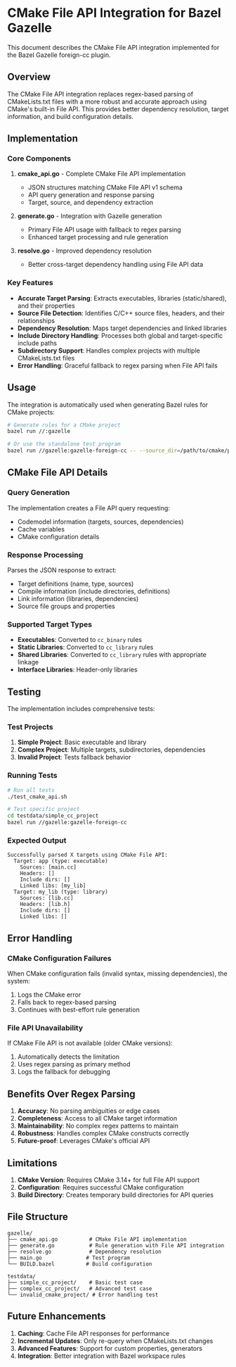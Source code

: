 # CMake File API Integration for Bazel Gazelle

This document describes the CMake File API integration implemented for the Bazel Gazelle foreign-cc plugin.

## Overview

The CMake File API integration replaces regex-based parsing of CMakeLists.txt files with a more robust and accurate approach using CMake's built-in File API. This provides better dependency resolution, target information, and build configuration details.

## Implementation

### Core Components

1. **cmake_api.go** - Complete CMake File API implementation
   - JSON structures matching CMake File API v1 schema
   - API query generation and response parsing
   - Target, source, and dependency extraction

2. **generate.go** - Integration with Gazelle generation
   - Primary File API usage with fallback to regex parsing
   - Enhanced target processing and rule generation

3. **resolve.go** - Improved dependency resolution
   - Better cross-target dependency handling using File API data

### Key Features

- **Accurate Target Parsing**: Extracts executables, libraries (static/shared), and their properties
- **Source File Detection**: Identifies C/C++ source files, headers, and their relationships
- **Dependency Resolution**: Maps target dependencies and linked libraries
- **Include Directory Handling**: Processes both global and target-specific include paths
- **Subdirectory Support**: Handles complex projects with multiple CMakeLists.txt files
- **Error Handling**: Graceful fallback to regex parsing when File API fails

## Usage

The integration is automatically used when generating Bazel rules for CMake projects:

```bash
# Generate rules for a CMake project
bazel run //:gazelle

# Or use the standalone test program
bazel run //gazelle:gazelle-foreign-cc -- --source_dir=/path/to/cmake/project
```

## CMake File API Details

### Query Generation

The implementation creates a File API query requesting:
- Codemodel information (targets, sources, dependencies)
- Cache variables
- CMake configuration details

### Response Processing

Parses the JSON response to extract:
- Target definitions (name, type, sources)
- Compile information (include directories, definitions)
- Link information (libraries, dependencies)
- Source file groups and properties

### Supported Target Types

- **Executables**: Converted to `cc_binary` rules
- **Static Libraries**: Converted to `cc_library` rules
- **Shared Libraries**: Converted to `cc_library` rules with appropriate linkage
- **Interface Libraries**: Header-only libraries

## Testing

The implementation includes comprehensive tests:

### Test Projects

1. **Simple Project**: Basic executable and library
2. **Complex Project**: Multiple targets, subdirectories, dependencies
3. **Invalid Project**: Tests fallback behavior

### Running Tests

```bash
# Run all tests
./test_cmake_api.sh

# Test specific project
cd testdata/simple_cc_project
bazel run //gazelle:gazelle-foreign-cc
```

### Expected Output

```
Successfully parsed X targets using CMake File API:
  Target: app (type: executable)
    Sources: [main.cc]
    Headers: []
    Include dirs: []
    Linked libs: [my_lib]
  Target: my_lib (type: library)
    Sources: [lib.cc]
    Headers: [lib.h]
    Include dirs: []
    Linked libs: []
```

## Error Handling

### CMake Configuration Failures

When CMake configuration fails (invalid syntax, missing dependencies), the system:
1. Logs the CMake error
2. Falls back to regex-based parsing
3. Continues with best-effort rule generation

### File API Unavailability

If CMake File API is not available (older CMake versions):
1. Automatically detects the limitation
2. Uses regex parsing as primary method
3. Logs the fallback for debugging

## Benefits Over Regex Parsing

1. **Accuracy**: No parsing ambiguities or edge cases
2. **Completeness**: Access to all CMake target information
3. **Maintainability**: No complex regex patterns to maintain
4. **Robustness**: Handles complex CMake constructs correctly
5. **Future-proof**: Leverages CMake's official API

## Limitations

1. **CMake Version**: Requires CMake 3.14+ for full File API support
2. **Configuration**: Requires successful CMake configuration
3. **Build Directory**: Creates temporary build directories for API queries

## File Structure

```
gazelle/
├── cmake_api.go          # CMake File API implementation
├── generate.go           # Rule generation with File API integration
├── resolve.go            # Dependency resolution
├── main.go              # Test program
└── BUILD.bazel          # Build configuration

testdata/
├── simple_cc_project/    # Basic test case
├── complex_cc_project/   # Advanced test case
└── invalid_cmake_project/ # Error handling test
```

## Future Enhancements

1. **Caching**: Cache File API responses for performance
2. **Incremental Updates**: Only re-query when CMakeLists.txt changes
3. **Advanced Features**: Support for custom properties, generators
4. **Integration**: Better integration with Bazel workspace rules